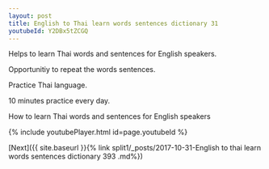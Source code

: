 ```yaml
---
layout: post
title: English to Thai learn words sentences dictionary 31 
youtubeId: Y2DBx5tZCGQ
---
```

 
 
Helps to learn Thai words and sentences for English speakers.

Opportunitiy to repeat the words sentences. 

Practice Thai language. 
 
10 minutes practice every day. 
 
How to learn Thai words and sentences for English speakers 
 
{% include youtubePlayer.html id=page.youtubeId %}
 
 
[Next]({{ site.baseurl }}{% link  split1/_posts/2017-10-31-English to thai learn words sentences dictionary 393 .md%})
 
